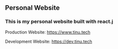 ## Personal Website 
### This is my personal website built with react.j

Production Website: https://www.tinu.tech

Development Website: https://dev.tinu.tech
